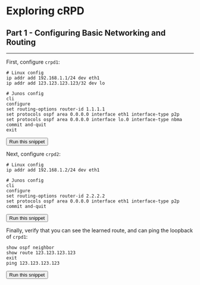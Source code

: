 # Exploring cRPD
## Part 1 - Configuring Basic Networking and Routing

---

First, configure `crpd1`:

```
# Linux config
ip addr add 192.168.1.1/24 dev eth1
ip addr add 123.123.123.123/32 dev lo

# Junos config
cli
configure
set routing-options router-id 1.1.1.1
set protocols ospf area 0.0.0.0 interface eth1 interface-type p2p
set protocols ospf area 0.0.0.0 interface lo.0 interface-type nbma
commit and-quit
exit
```
<button type="button" class="btn btn-primary btn-sm" onclick="runSnippetInTab('crpd1', this)">Run this snippet</button>

Next, configure `crpd2`:

```
# Linux config
ip addr add 192.168.1.2/24 dev eth1

# Junos config
cli
configure
set routing-options router-id 2.2.2.2
set protocols ospf area 0.0.0.0 interface eth1 interface-type p2p
commit and-quit
```
<button type="button" class="btn btn-primary btn-sm" onclick="runSnippetInTab('crpd2', this)">Run this snippet</button>


Finally, verify that you can see the learned route, and can ping the loopback of `crpd1`:

```
show ospf neighbor 
show route 123.123.123.123
exit
ping 123.123.123.123
```
<button type="button" class="btn btn-primary btn-sm" onclick="runSnippetInTab('crpd2', this)">Run this snippet</button>


